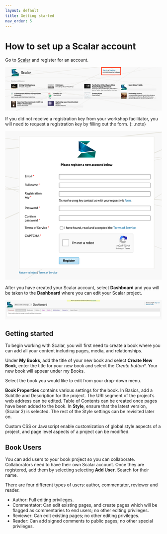 ```yaml
---
layout: default
title: Getting started
nav_order: 5
---
```

# How to set up a Scalar account 

Go to [Scalar](https://scalar.usc.edu/works/) and register for an account. 

<img src="images/scalar-homepage.png" alt="Scalar homepage" width="800" height="auto">

If you did not receive a registration key from your workshop facilitator, you will need to request a registration key by filling out the form. 
{: .note}

<img src="images/scalar-register.png" alt="Scalar registration form" width="800" height="auto">

After you have created your Scalar account, select **Dashboard** and you will be taken to the **Dashboard** where you can edit your Scalar project.

<img src="images/scalar-dashboard.png" alt="Scalar dashboard" width="800" height="auto">

## Getting started 

To begin working with Scalar, you will first need to create a book where you can add all your content including pages, media, and relationships. 

Under **My Books**, add the title of your new book and select **Create New Book**, enter the title for your new book and select the **Create* button**. Your new book will appear under my Books.

Select the book you would like to edit from your drop-down menu. 

**Book Properties** contains various settings for the book. In Basics, add a Subtitle and Description for the project. The URI segment of the project’s web address can be edited. Table of Contents can be created once pages have been added to the book. In **Style**, ensure that the latest version, (Scalar 2) is selected. The rest of the Style settings can be revisited later on.

Custom CSS or Javascript enable customization of global style aspects of a project, and page level aspects of a project can be modified.


## Book Users

You can add users to your book project so you can collaborate. Collaborators need to have their own Scalar account. Once they are registered, add them by selecting selecting **Add User**. Search for their name.

There are four different types of users: author, commentator, reviewer and reader. 

* Author: Full editing privileges.
* Commentator: Can edit existing pages, and create pages which will be flagged as commentaries to end users; no other editing privileges.
* Reviewer: Can edit existing pages; no other editing privileges.
* Reader: Can add signed comments to public pages; no other special privileges.

